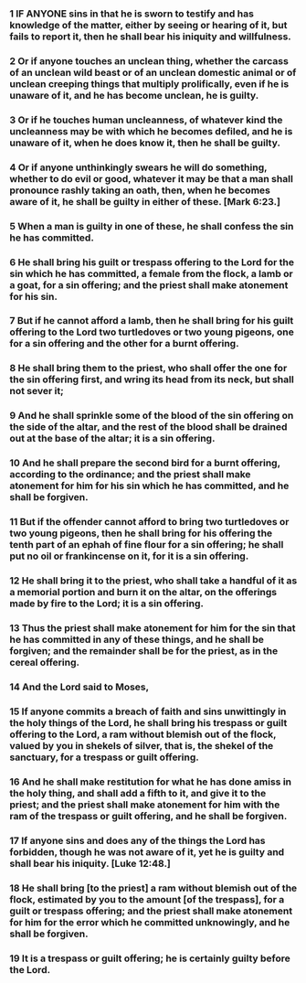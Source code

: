 ### 1 IF ANYONE sins in that he is sworn to testify and has knowledge of the matter, either by seeing or hearing of it, but fails to report it, then he shall bear his iniquity and willfulness.

### 2 Or if anyone touches an unclean thing, whether the carcass of an unclean wild beast or of an unclean domestic animal or of unclean creeping things that multiply prolifically, even if he is unaware of it, and he has become unclean, he is guilty.

### 3 Or if he touches human uncleanness, of whatever kind the uncleanness may be with which he becomes defiled, and he is unaware of it, when he does know it, then he shall be guilty.

### 4 Or if anyone unthinkingly swears he will do something, whether to do evil or good, whatever it may be that a man shall pronounce rashly taking an oath, then, when he becomes aware of it, he shall be guilty in either of these. [Mark 6:23.]

### 5 When a man is guilty in one of these, he shall confess the sin he has committed.

### 6 He shall bring his guilt or trespass offering to the Lord for the sin which he has committed, a female from the flock, a lamb or a goat, for a sin offering; and the priest shall make atonement for his sin.

### 7 But if he cannot afford a lamb, then he shall bring for his guilt offering to the Lord two turtledoves or two young pigeons, one for a sin offering and the other for a burnt offering.

### 8 He shall bring them to the priest, who shall offer the one for the sin offering first, and wring its head from its neck, but shall not sever it;

### 9 And he shall sprinkle some of the blood of the sin offering on the side of the altar, and the rest of the blood shall be drained out at the base of the altar; it is a sin offering.

### 10 And he shall prepare the second bird for a burnt offering, according to the ordinance; and the priest shall make atonement for him for his sin which he has committed, and he shall be forgiven.

### 11 But if the offender cannot afford to bring two turtledoves or two young pigeons, then he shall bring for his offering the tenth part of an ephah of fine flour for a sin offering; he shall put no oil or frankincense on it, for it is a sin offering.

### 12 He shall bring it to the priest, who shall take a handful of it as a memorial portion and burn it on the altar, on the offerings made by fire to the Lord; it is a sin offering.

### 13 Thus the priest shall make atonement for him for the sin that he has committed in any of these things, and he shall be forgiven; and the remainder shall be for the priest, as in the cereal offering.

### 14 And the Lord said to Moses,

### 15 If anyone commits a breach of faith and sins unwittingly in the holy things of the Lord, he shall bring his trespass or guilt offering to the Lord, a ram without blemish out of the flock, valued by you in shekels of silver, that is, the shekel of the sanctuary, for a trespass or guilt offering.

### 16 And he shall make restitution for what he has done amiss in the holy thing, and shall add a fifth to it, and give it to the priest; and the priest shall make atonement for him with the ram of the trespass or guilt offering, and he shall be forgiven.

### 17 If anyone sins and does any of the things the Lord has forbidden, though he was not aware of it, yet he is guilty and shall bear his iniquity. [Luke 12:48.]

### 18 He shall bring [to the priest] a ram without blemish out of the flock, estimated by you to the amount [of the trespass], for a guilt or trespass offering; and the priest shall make atonement for him for the error which he committed unknowingly, and he shall be forgiven.

### 19 It is a trespass or guilt offering; he is certainly guilty before the Lord.